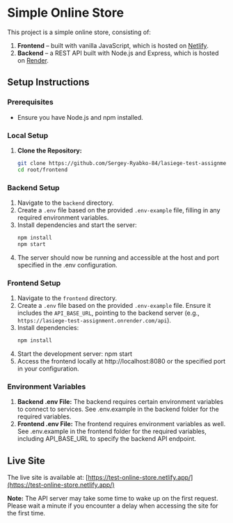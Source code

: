 # Simple Online Store

This project is a simple online store, consisting of:

1. **Frontend** – built with vanilla JavaScript, which is hosted on [Netlify](https://test-online-store.netlify.app/).
2. **Backend** – a REST API built with Node.js and Express, which is hosted on [Render](https://lasiege-test-assignment.onrender.com).

## Setup Instructions

### Prerequisites

- Ensure you have Node.js and npm installed.

### Local Setup

1. **Clone the Repository:**
   ```bash
   git clone https://github.com/Sergey-Ryabko-84/lasiege-test-assignment
   cd root/frontend
   ```

### Backend Setup

1. Navigate to the `backend` directory.
2. Create a `.env` file based on the provided `.env-example` file, filling in any required environment variables.
3. Install dependencies and start the server:
   ```bash
   npm install
   npm start
   ```
4. The server should now be running and accessible at the host and port specified in the .env configuration.

### Frontend Setup

1. Navigate to the `frontend` directory.
2. Create a `.env` file based on the provided `.env-example` file. Ensure it includes the `API_BASE_URL`, pointing to the backend server (e.g., `https://lasiege-test-assignment.onrender.com/api`).
3. Install dependencies:
   ```bash
   npm install
   ```
4. Start the development server:
   npm start
5. Access the frontend locally at http://localhost:8080 or the specified port in your configuration.

### Environment Variables

1. **Backend .env File:**
   The backend requires certain environment variables to connect to services. See .env.example in the backend folder for the required variables.
2. **Frontend .env File:**
   The frontend requires environment variables as well. See .env.example in the frontend folder for the required variables, including API_BASE_URL to specify the backend API endpoint.

## Live Site

The live site is available at: [https://test-online-store.netlify.app/](https://test-online-store.netlify.app/)

**Note:** The API server may take some time to wake up on the first request. Please wait a minute if you encounter a delay when accessing the site for the first time.

